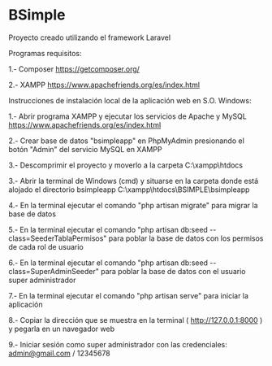 # BSimple

Proyecto creado utilizando el framework Laravel


Programas requisitos:

1.- Composer https://getcomposer.org/

2.- XAMPP https://www.apachefriends.org/es/index.html


Instrucciones de instalación local de la aplicación web en S.O. Windows:

1.- Abrir programa XAMPP y ejecutar los servicios de Apache y MySQL https://www.apachefriends.org/es/index.html

2.- Crear base de datos "bsimpleapp" en PhpMyAdmin presionando el botón "Admin" del servicio MySQL en XAMPP

3.- Descomprimir el proyecto y moverlo a la carpeta C:\xampp\htdocs

3.- Abrir la terminal de Windows (cmd) y situarse en la carpeta donde está alojado el directorio bsimpleapp C:\xampp\htdocs\BSIMPLE\bsimpleapp

4.- En la terminal ejecutar el comando "php artisan migrate" para migrar la base de datos

5.- En la terminal ejecutar el comando "php artisan db:seed --class=SeederTablaPermisos" para poblar la base de datos con los permisos de cada rol de usuario

6.- En la terminal ejecutar el comando "php artisan db:seed --class=SuperAdminSeeder" para poblar la base de datos con el usuario super administrador 

7.- En la terminal ejecutar el comando "php artisan serve" para iniciar la aplicación

8.- Copiar la dirección que se muestra en la terminal ( http://127.0.0.1:8000 ) y pegarla en un navegador web

9.- Iniciar sesión como super administrador con las credenciales: admin@gmail.com / 12345678
